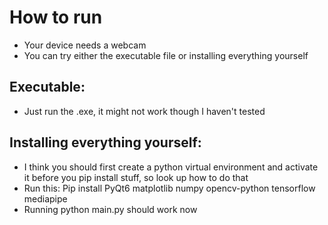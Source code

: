 # How to run
- Your device needs a webcam
- You can try either the executable file or installing everything yourself

## Executable:
- Just run the .exe, it might not work though I haven't tested

## Installing everything yourself:
- I think you should first create a python virtual environment and activate it before you pip install stuff, so look up how to do that
- Run this: Pip install PyQt6 matplotlib numpy opencv-python tensorflow mediapipe
- Running python main.py should work now
